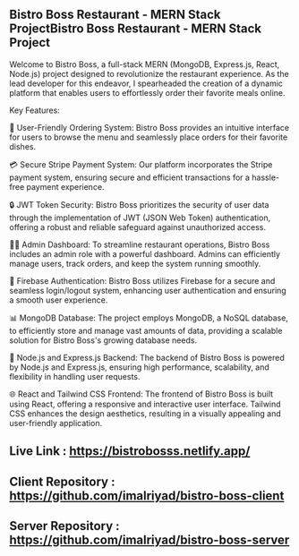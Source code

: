 
## Bistro Boss Restaurant - MERN Stack ProjectBistro Boss Restaurant - MERN Stack Project
Welcome to Bistro Boss, a full-stack MERN (MongoDB, Express.js, React, Node.js) project designed to revolutionize the restaurant experience. As the lead developer for this endeavor, I spearheaded the creation of a dynamic platform that enables users to effortlessly order their favorite meals online.

Key Features:

🍔 User-Friendly Ordering System: Bistro Boss provides an intuitive interface for users to browse the menu and seamlessly place orders for their favorite dishes.

💳 Secure Stripe Payment System: Our platform incorporates the Stripe payment system, ensuring secure and efficient transactions for a hassle-free payment experience.

🔒 JWT Token Security: Bistro Boss prioritizes the security of user data through the implementation of JWT (JSON Web Token) authentication, offering a robust and reliable safeguard against unauthorized access.

👩‍💼 Admin Dashboard: To streamline restaurant operations, Bistro Boss includes an admin role with a powerful dashboard. Admins can efficiently manage users, track orders, and keep the system running smoothly.

🔐 Firebase Authentication: Bistro Boss utilizes Firebase for a secure and seamless login/logout system, enhancing user authentication and ensuring a smooth user experience.

📊 MongoDB Database: The project employs MongoDB, a NoSQL database, to efficiently store and manage vast amounts of data, providing a scalable solution for Bistro Boss's growing database needs.

🚀 Node.js and Express.js Backend: The backend of Bistro Boss is powered by Node.js and Express.js, ensuring high performance, scalability, and flexibility in handling user requests.

🌐 React and Tailwind CSS Frontend: The frontend of Bistro Boss is built using React, offering a responsive and interactive user interface. Tailwind CSS enhances the design aesthetics, resulting in a visually appealing and user-friendly application.

## Live Link : https://bistrobosss.netlify.app/
## Client Repository : https://github.com/imalriyad/bistro-boss-client
## Server  Repository : https://github.com/imalriyad/bistro-boss-server

